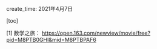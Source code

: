 create_time: 2021年4月7日

[toc]

















[1] 数学之旅： https://open.163.com/newview/movie/free?pid=M8PTB0GHI&mid=M8PTBPAF6